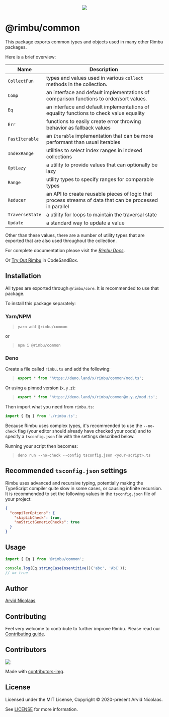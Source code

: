 <p align="center">
    <img src="https://github.com/rimbu-org/rimbu/raw/main/assets/rimbu_logo.svg" />
</p>

# @rimbu/common

This package exports common types and objects used in many other Rimbu packages.

Here is a brief overview:

| Name            | Description                                                                                              |
| --------------- | -------------------------------------------------------------------------------------------------------- |
| `CollectFun`    | types and values used in various `collect` methods in the collection.                                    |
| `Comp`          | an interface and default implementations of comparison functions to order/sort values.                   |
| `Eq`            | an interface and default implementations of equality functions to check value equality                   |
| `Err`           | functions to easily create error throwing behavior as fallback values                                    |
| `FastIterable`  | an `Iterable` implementation that can be more performant than usual iterables                            |
| `IndexRange`    | utilities to select index ranges in indexed collections                                                  |
| `OptLazy`       | a utility to provide values that can optionally be lazy                                                  |
| `Range`         | utility types to specify ranges for comparable types                                                     |
| `Reducer`       | an API to create reusable pieces of logic that process streams of data that can be processed in parallel |
| `TraverseState` | a utility for loops to maintain the traversal state                                                      |
| `Update`        | a standard way to update a value                                                                         |

Other than these values, there are a number of utility types that are exported that are also used throughout the collection.

For complete documentation please visit the _[Rimbu Docs](https://rimbu.org)_.

Or [Try Out Rimbu](https://codesandbox.io/s/github/vitoke/rimbu-sandbox/tree/main?previewwindow=console&view=split&editorsize=65&moduleview=1&module=/src/index.ts) in CodeSandBox.

## Installation

All types are exported through `@rimbu/core`. It is recommended to use that package.

To install this package separately:

### Yarn/NPM

> `yarn add @rimbu/common`

or

> `npm i @rimbu/common`

### Deno

Create a file called `rimbu.ts` and add the following:

> ```ts
> export * from 'https://deno.land/x/rimbu/common/mod.ts';
> ```

Or using a pinned version (`x.y.z`):

> ```ts
> export * from 'https://deno.land/x/rimbu/common@x.y.z/mod.ts';
> ```

Then import what you need from `rimbu.ts`:

```ts
import { Eq } from './rimbu.ts';
```

Because Rimbu uses complex types, it's recommended to use the `--no-check` flag (your editor should already have checked your code) and to specify a `tsconfig.json` file with the settings described below.

Running your script then becomes:

> `deno run --no-check --config tsconfig.json <your-script>.ts`

## Recommended `tsconfig.json` settings

Rimbu uses advanced and recursive typing, potentially making the TypeScript compiler quite slow in some cases, or causing infinite recursion. It is recommended to set the following values in the `tsconfig.json` file of your project:

```json
{
  "compilerOptions": {
    "skipLibCheck": true,
    "noStrictGenericChecks": true
  }
}
```

## Usage

```ts
import { Eq } from '@rimbu/common';

console.log(Eq.stringCaseInsentitive()('abc', 'AbC'));
// => true
```

## Author

[Arvid Nicolaas](https://github.com/vitoke)

## Contributing

Feel very welcome to contribute to further improve Rimbu. Please read our [Contributing guide](../../CONTRIBUTING.md).

## Contributors

<img src = "https://contrib.rocks/image?repo=vitoke/iternal"/>

Made with [contributors-img](https://contrib.rocks).

## License

Licensed under the MIT License, Copyright © 2020-present Arvid Nicolaas.

See [LICENSE](./LICENSE) for more information.
